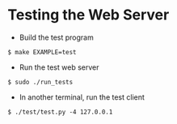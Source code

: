 # Testing the Web Server

* Build the test program
```
$ make EXAMPLE=test
```
* Run the test web server
```
$ sudo ./run_tests
```
* In another terminal, run the test client
```
$ ./test/test.py -4 127.0.0.1
```
